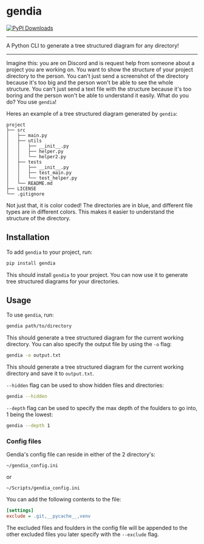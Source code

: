 # gendia
[![PyPI Downloads](https://static.pepy.tech/badge/gendia)](https://pepy.tech/projects/gendia)

---
A Python CLI to generate a tree structured diagram for any directory!

---
Imagine this: you are on Discord and is request help from someone about a project you are working on. You want to show the structure of your project directory to the person. You can't just send a screenshot of the directory because it's too big and the person won't be able to see the whole structure. You can't just send a text file with the structure because it's too boring and the person won't be able to understand it easily. What do you do? You use `gendia`!


Heres an example of a tree structured diagram generated by `gendia`:

```
project
├── src
│   ├── main.py
│   ├── utils
│   │   ├── __init__.py
│   │   ├── helper.py
│   │   └── helper2.py
│   ├── tests
│   │   ├── __init__.py
│   │   ├── test_main.py
│   │   └── test_helper.py
│   └── README.md
├── LICENSE
└── .gitignore
```

Not just that, it is color coded! The directories are in blue, and different file types are in different colors. This makes it easier to understand the structure of the directory.

## Installation
To add `gendia` to your project, run:
```bash
pip install gendia
```
This should install `gendia` to your project. You can now use it to generate tree structured diagrams for your directories.

## Usage
To use `gendia`, run:
```bash
gendia path/to/directory
```
This should generate a tree structured diagram for the current working directory. You can also specify the output file by using the `-o` flag:
```bash
gendia -o output.txt
```
This should generate a tree structured diagram for the current working directory and save it to `output.txt`.

`--hidden` flag can be used to show hidden files and directories:
```bash
gendia --hidden
```

`--depth` flag can be used to specify the max depth of the foulders to go into, 1 being the lowest:
```bash
gendia --depth 1
```

### Config files
Gendia's config file can reside in either of the 2 directory's: 
```
~/gendia_config.ini
```
or
```
~/Scripts/gendia_config.ini
```

You can add the following contents to the file:
```ini
[settings]
exclude = .git,__pycache__,venv
```

The excluded files and foulders in the config file will be appended to the other excluded files you later specify with the `--exclude` flag.
